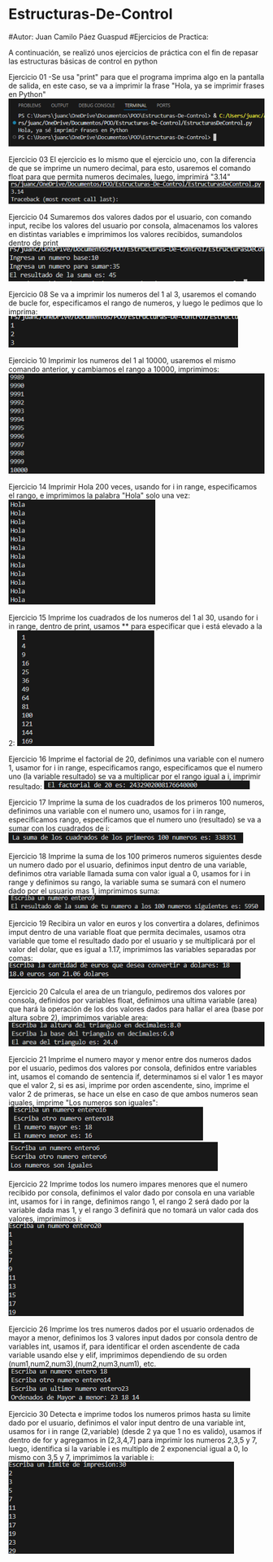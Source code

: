 # Estructuras-De-Control
#Autor: Juan Camilo Páez Guaspud
#Ejercicios de Practica: 

A continuación, se realizó unos ejercicios de práctica con el fin de repasar las estructuras básicas de control en python

Ejercicio 01
-Se usa "print" para que el programa imprima algo en la pantalla de salida, en este caso, se va a imprimir la frase "Hola, ya se imprimir frases en Python"
![alt text](image.png)

Ejercicio 03
El ejercicio es lo mismo que el ejercicio uno, con la diferencia de que se imprime un numero decimal, para esto, usaremos el comando float para que permita numeros decimales, luego, imprimirá "3.14"
![alt text](image-1.png)

Ejercicio 04
Sumaremos dos valores dados por el usuario, con comando input, recibe los valores del usuario por consola, almacenamos los valores en distintas variables e imprimimos los valores recibidos, sumandolos dentro de print
![alt text](image-2.png)

Ejercicio 08
Se va a imprimir los numeros del 1 al 3, usaremos el comando de bucle for, especificamos el rango de numeros, y luego le pedimos que lo imprima:
![alt text](image-3.png)

Ejercicio 10
Imprimir los numeros del 1 al 10000, usaremos el mismo comando anterior, y cambiamos el rango a 10000, imprimimos:
![alt text](image-4.png)

Ejercicio 14
Imprimir Hola 200 veces, usando for i in range, especificamos el rango, e imprimimos la palabra "Hola" solo una vez:
![alt text](image-5.png)

Ejercicio 15
Imprime los cuadrados de los numeros del 1 al 30, usando for i in range, dentro de print, usamos ** para especificar que i está elevado a la 2:
![alt text](image-6.png)

Ejercicio 16
Imprime el factorial de 20, definimos una variable con el numero 1, usamor for i in range, especificamos rango, especificamos que el numero uno (la variable resultado) se va a multiplicar por el rango igual a i, imprimir resultado:
![alt text](image-7.png)

Ejercicio 17
Imprime la suma de los cuadrados de los primeros 100 numeros, definimos una variable con el numero uno, usamos for i in range, especificamos rango, especificamos que el numero uno (resultado) se va a sumar con los cuadrados de i:
![alt text](image-8.png)

Ejercicio 18
Imprime la suma de los 100 primeros numeros siguientes desde un numero dado por el usuario, definimos input dentro de una variable, definimos otra variable llamada suma con valor igual a 0, usamos for i in range y definimos su rango, la variable suma se sumará con el numero dado por el usuario mas 1, imprimimos suma:
![alt text](image-9.png)

Ejercicio 19
Recibira un valor en euros y los convertira a dolares, definimos imput dentro de una variable float que permita decimales, usamos otra variable que tome el resultado dado por el usuario y se multiplicará por el valor del dolar, que es igual a 1.17, imprimimos las variables separadas por comas:
![alt text](image-10.png)

Ejercicio 20
Calcula el area de un triangulo, pediremos dos valores por consola, definidos por variables float, definimos una ultima variable (area) que hará la operación de los dos valores dados para hallar el area (base por altura sobre 2), imprimimos variable area:
![alt text](image-11.png)

Ejercicio 21
Imprime el numero mayor y menor entre dos numeros dados por el usuario, pedimos dos valores por consola, definidos entre variables int, usamos el comando de sentencia if, determinamos si el valor 1 es mayor que el valor 2, si es asi, imprime 
por orden ascendente, sino, imprime el valor 2 de primeras, se hace un else en caso de que ambos numeros sean iguales, imprime "Los numeros son iguales":
![alt text](image-12.png)
![alt text](image-13.png)

Ejercicio 22
Imprime todos los numero impares menores que el numero recibido por consola, definimos el valor dado por consola en una variable int, usamos for i in range, definimos rango 1, el rango 2 será dado por la variable dada mas 1, y el rango 3 definirá que no tomará un valor cada dos valores, imprimimos i:
![alt text](image-14.png)

Ejercicio 26
Imprime los tres numeros dados por el usuario ordenados de mayor a menor, definimos los 3 valores input dados por consola dentro de variables int, usamos if, para identificar el orden ascendente de cada variable usando else y elif, imprimimos dependiendo de su orden (num1,num2,num3),(num2,num3,num1), etc.
![alt text](image-15.png)

Ejercicio 30
Detecta e imprime todos los numeros primos hasta su limite dado por el usuario, definimos el valor input dentro de una variable int, usamos for i in range (2,variable) (desde 2 ya que 1 no es valido), usamos if dentro de for y agregamos in [2,3,4,7] para imprimir los numeros 2,3,5 y 7, luego, identifica si la variable i es multiplo de 2 exponencial igual a 0, lo mismo con 3,5 y 7, imprimimos la variable i:
![alt text](image-16.png)

